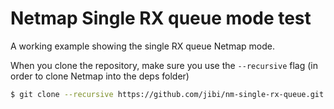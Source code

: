 Netmap Single RX queue mode test
=======================================

A working example showing the single RX queue Netmap mode.

When you clone the repository, make sure you use the `--recursive` flag
(in order to clone Netmap into the deps folder)

```sh
$ git clone --recursive https://github.com/jibi/nm-single-rx-queue.git
```


